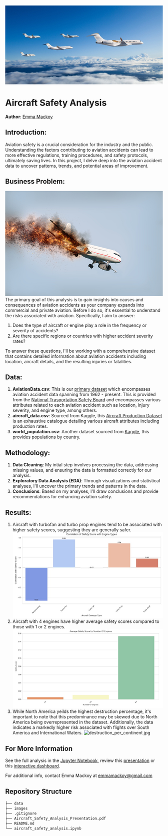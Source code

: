 ![multiple_aircraft.jpg](./images/multiple_aircraft.jpg)
# Aircraft Safety Analysis
**Author**: [Emma Mackoy](mailto:emmamackoy@gmail.com)

## Introduction:

Aviation safety is a crucial consideration for the industry and the public. Understanding the factors contributing to aviation accidents can lead to more effective regulations, training procedures, and safety protocols, ultimately saving lives. In this project, I delve deep into the aviation accident data to uncover patterns, trends, and potential areas of improvement. 

## Business Problem:
![aircraft_fire.jpg](./images/aircraft_fire.jpg)
The primary goal of this analysis is to gain insights into causes and consequences of aviation accidents as your company expands into commercial and private aviation. Before I do so, it's essential to understand the risks associated with aviation. Specifically, I aim to answer:

1. Does the type of aircraft or engine play a role in the frequency or severity of accidents?
2. Are there specific regions or countries with higher accident severity rates? 

To answer these questions, I'll be working with a comprehensive dataset that contains detailed information about aviation accidents including location, aircraft details, and the resulting injuries or fatalities. 

## Data:

1. **AviationData.csv**: This is our [primary dataset](https://www.kaggle.com/datasets/khsamaha/aviation-accident-database-synopses) which encompasses aviation accident data spanning from 1962 - present. This is provided from the [National Trasportation Safety Board](https://www.ntsb.gov/Pages/home.aspx) and encompasses various attributes related to each aviation accident such as location, injury severity, and engine type, among others.  
3. **aircraft_data.csv**: Sourced from Kaggle, this [Aircraft Production Dataset](https://www.kaggle.com/datasets/alvaroibrain/aircraft-production-data) is an exhaustive catalogue detailing various aircraft attributes including production rates. 
5. **world_population.csv**: Another dataset sourced from [Kaggle](https://www.kaggle.com/datasets/iamsouravbanerjee/world-population-dataset), this provides populations by country. 

## Methodology:

1. **Data Cleaning**: My intial step involves processing the data, addressing missing values, and ensuring the data is formatted correctly for our analysis. 
2. **Exploratory Data Analysis (EDA)**: Through visualizations and statistical analyses, I'll uncover the primary trends and patterns in the data.
4. **Conclusions**: Based on my analyses, I'll draw conclusions and provide recommendations for enhancing aviation safety.

## Results:

1. Aircraft with turbofan and turbo prop engines tend to be associated with higher safety scores, suggesting they are generally safer.
![engine_type.jpg](./images/engine_type.jpg)
3. Aircraft with 4 engines have higher average safety scores compared to those with 1 or 2 engines.
![number_of_engines.jpg](./images/number_of_engines.jpg)
4. While North America yeilds the highest destruction percentage, it's important to note that this predominance may be skewed due to North America being overrepresented in the dataset. Additionally, the data indicates a markedly higher risk associated with flights over South America and International Waters.
![destruction_per_continent.jpg](./images/destruction_per_continent.jpg)

## For More Information

See the full analysis in the [Jupyter Notebook](./air-safety-analytics.ipynb), review this [presentation](.//Aircraft_Safety_Analysis_Presentation.pdf) or this [interactive dashboard](https://public.tableau.com/app/profile/emma.mackoy3448/viz/Aircraft_Safety_Analysis_Dashboard/Dashboard1?publish=yes).

For additional info, contact Emma Mackoy at [emmamackoy@gmail.com](mailto:emmamackoy@gmail.com)


## Repository Structure

```
├── data
├── images
├── .gitignore
├── Aircraft_Safety_Analysis_Presentation.pdf
├── README.md
└── aircraft_safety_analysis.ipynb
```
